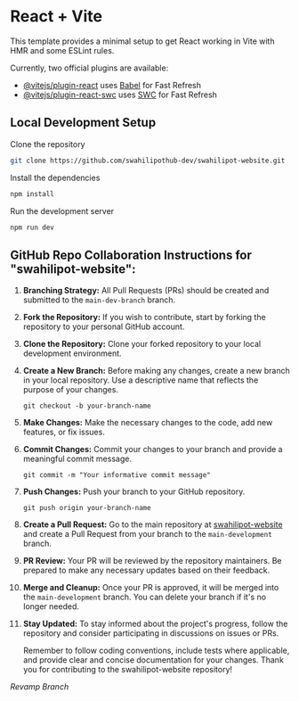 # React + Vite

This template provides a minimal setup to get React working in Vite with HMR and some ESLint rules.

Currently, two official plugins are available:

- [@vitejs/plugin-react](https://github.com/vitejs/vite-plugin-react/blob/main/packages/plugin-react/README.md) uses [Babel](https://babeljs.io/) for Fast Refresh
- [@vitejs/plugin-react-swc](https://github.com/vitejs/vite-plugin-react-swc) uses [SWC](https://swc.rs/) for Fast Refresh

## Local Development Setup

Clone the repository

```bash
git clone https://github.com/swahilipothub-dev/swahilipot-website.git
```

Install the dependencies

```bash
npm install
```

Run the development server

```bash
npm run dev
```


## GitHub Repo Collaboration Instructions for "swahilipot-website":

1. **Branching Strategy:**
   All Pull Requests (PRs) should be created and submitted to the `main-dev-branch` branch.

2. **Fork the Repository:**
   If you wish to contribute, start by forking the repository to your personal GitHub account.

3. **Clone the Repository:**
   Clone your forked repository to your local development environment.

4. **Create a New Branch:**
   Before making any changes, create a new branch in your local repository. Use a descriptive name that reflects the purpose of your changes.

   ```shell
   git checkout -b your-branch-name
   ```

5. **Make Changes:**
   Make the necessary changes to the code, add new features, or fix issues.

6. **Commit Changes:**
   Commit your changes to your branch and provide a meaningful commit message.

   ```shell
   git commit -m "Your informative commit message"
   ```

7. **Push Changes:**
   Push your branch to your GitHub repository.

   ```shell
   git push origin your-branch-name
   ```

8. **Create a Pull Request:**
   Go to the main repository at [swahilipot-website](https://github.com/swahilipothub-dev/swahilipot-website) and create a Pull Request from your branch to the `main-development` branch.

9. **PR Review:**
   Your PR will be reviewed by the repository maintainers. Be prepared to make any necessary updates based on their feedback.

10. **Merge and Cleanup:**
    Once your PR is approved, it will be merged into the `main-development` branch. You can delete your branch if it's no longer needed.

11. **Stay Updated:**
    To stay informed about the project's progress, follow the repository and consider participating in discussions on issues or PRs.

    Remember to follow coding conventions, include tests where applicable, and provide clear and concise documentation for your changes. Thank you for contributing to the swahilipot-website repository!


_Revamp Branch_
